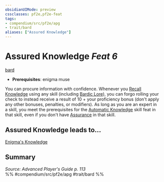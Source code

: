 ```yaml
---
obsidianUIMode: preview
cssclasses: pf2e,pf2e-feat
tags:
- compendium/src/pf2e/apg
- trait/bard
aliases: ["Assured Knowledge"]
---
```

# Assured Knowledge  *Feat 6*  
[bard](rules/traits/bard.md "Bard Class Trait")  

- **Prerequisites**: enigma muse

You can procure information with confidence. Whenever you [Recall Knowledge](rules/actions/recall-knowledge.md) using any skill (including [Bardic Lore](compendium/skills.md#Lore)), you can forgo rolling your check to instead receive a result of 10 + your proficiency bonus (don't apply any other bonuses, penalties, or modifiers). As long as you are an expert in a skill, you meet the prerequisites for the [Automatic Knowledge](compendium/feats/automatic-knowledge.md) skill feat in that skill, even if you don't have [Assurance](compendium/feats/assurance.md) in that skill.

## Assured Knowledge leads to...

[Enigma's Knowledge](compendium/feats/enigmas-knowledge-apg.md)

## Summary

*Source: Advanced Player's Guide p. 113*  
%% #compendium/src/pf2e/apg #trait/bard %%
